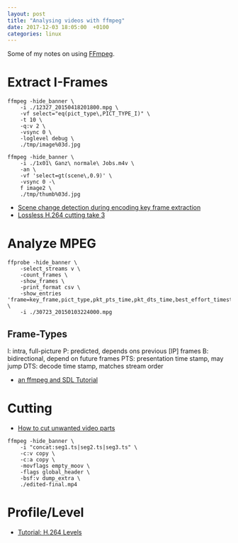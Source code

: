 ```yaml
---
layout: post
title: "Analysing videos with ffmpeg"
date: 2017-12-03 18:05:00  +0100
categories: linux
---
```


Some of my notes on using [FFmpeg](https://ffmpeg.org/).

# Extract I-Frames

```
ffmpeg -hide_banner \
	-i ./12327_20150418201800.mpg \
	-vf select="eq(pict_type\,PICT_TYPE_I)" \
	-t 10 \
	-q:v 2 \
	-vsync 0 \
	-loglevel debug \
	./tmp/image%03d.jpg

ffmpeg -hide_banner \
	-i ./1x01\ Ganz\ normale\ Jobs.m4v \
	-an \
	-vf 'select=gt(scene\,0.9)' \
	-vsync 0 -\
	f image2 \
	./tmp/thumb%03d.jpg
```

- [Scene change detection during encoding key frame extraction](https://web.archive.org/web/20170302215742/http://videoproductionslondon.com/blog/scene-change-detection-during-encoding-key-frame-extraction-code)
- [Lossless H.264 cutting take 3](https://web.archive.org/web/20161015152759/http://edwardhughes.org/2011/09/lossless-h-264-cutting-take-3-it-works-great/)


# Analyze MPEG

```
ffprobe -hide_banner \
	-select_streams v \
	-count_frames \
	-show_frames \
	-print_format csv \
	-show_entries 'frame=key_frame,pict_type,pkt_pts_time,pkt_dts_time,best_effort_timestamp_time,pkt_pos,pkt_size' \
	-i ./30723_20150103224000.mpg
```

## Frame-Types

I:
	intra, full-picture
P:
	predicted, depends ons previous [IP] frames
B:
	bidirectional, depend on future frames
PTS:
	presentation time stamp, may jump
DTS:
	decode time stamp, matches stream order

- [an ffmpeg and SDL Tutorial](http://dranger.com/ffmpeg/tutorial05.html)


# Cutting

- [How to cut unwanted video parts](http://superuser.com/questions/921066/how-to-cut-unwanted-video-parts-and-join-the-rest-ones-into-one-video-using-ffmp)

```
ffmpeg -hide_banner \
	-i "concat:seg1.ts|seg2.ts|seg3.ts" \
	-c:v copy \
	-c:a copy \
	-movflags empty_moov \
	-flags global_header \
	-bsf:v dump_extra \
	./edited-final.mp4
```

# Profile/Level

- [Tutorial: H.264 Levels](https://forum.handbrake.fr/viewtopic.php?f=6&t=19368)
